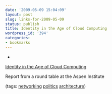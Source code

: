 ```yaml
---
date: '2009-05-09 15:04:09'
layout: post
slug: links-for-2009-05-09
status: publish
title: Identity in the Age of Cloud Computing
wordpress_id: '394'
categories:
- bookmarks
---
```


  * 
                

[Identity in the Age of Cloud Computing](http://www.aspeninstitute.org/sites/default/files/content/docs/pubs/Identity_in_the_Age_of_Cloud_Computing.pdf)


                

Report from a round table at the Aspen Institute


                

(tags: [networking](http://delicious.com/eob/networking) [politics](http://delicious.com/eob/politics) [architecture](http://delicious.com/eob/architecture))


            
